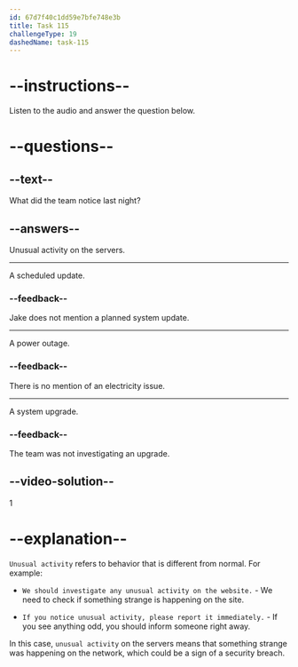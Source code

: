 ```yaml
---
id: 67d7f40c1dd59e7bfe748e3b
title: Task 115
challengeType: 19
dashedName: task-115
---
```


<!-- (audio) Jake: It must have happened last night because that's when we started noticing unusual activity on the servers. -->

# --instructions--

Listen to the audio and answer the question below.

# --questions--

## --text--

What did the team notice last night?

## --answers--

Unusual activity on the servers.

---

A scheduled update.

### --feedback--

Jake does not mention a planned system update.

---

A power outage.

### --feedback--

There is no mention of an electricity issue.

---

A system upgrade.

### --feedback--

The team was not investigating an upgrade.

## --video-solution--

1

# --explanation--

`Unusual activity` refers to behavior that is different from normal. For example:

- `We should investigate any unusual activity on the website.` - We need to check if something strange is happening on the site.

- `If you notice unusual activity, please report it immediately.` - If you see anything odd, you should inform someone right away.

In this case, `unusual activity` on the servers means that something strange was happening on the network, which could be a sign of a security breach.
